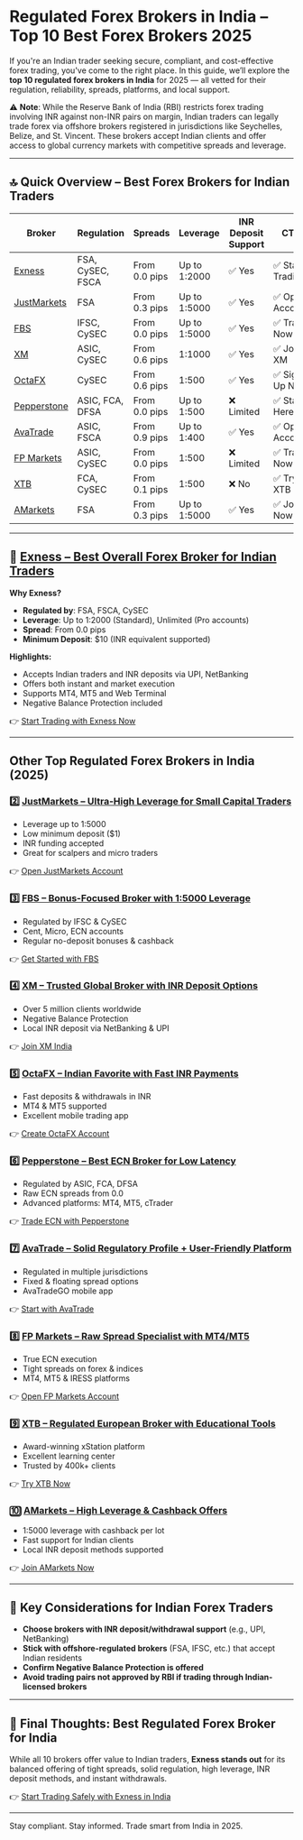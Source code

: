 # Regulated Forex Brokers in India – Top 10 Best Forex Brokers 2025

If you're an Indian trader seeking secure, compliant, and cost-effective forex trading, you've come to the right place. In this guide, we’ll explore the **top 10 regulated forex brokers in India** for 2025 — all vetted for their regulation, reliability, spreads, platforms, and local support.

⚠️ **Note**: While the Reserve Bank of India (RBI) restricts forex trading involving INR against non-INR pairs on margin, Indian traders can legally trade forex via offshore brokers registered in jurisdictions like Seychelles, Belize, and St. Vincent. These brokers accept Indian clients and offer access to global currency markets with competitive spreads and leverage.

---

## 🔝 Quick Overview – Best Forex Brokers for Indian Traders

| Broker                                                                                                 | Regulation       | Spreads       | Leverage     | INR Deposit Support | CTA             |
| ------------------------------------------------------------------------------------------------------ | ---------------- | ------------- | ------------ | ------------------- | --------------- |
| [Exness](https://one.exnesstrack.org/a/english23)                                                      | FSA, CySEC, FSCA | From 0.0 pips | Up to 1:2000 | ✅ Yes               | ✅ Start Trading |
| [JustMarkets](https://one.justmarkets.link/a/79iqw0j6nj)                                               | FSA              | From 0.3 pips | Up to 1:5000 | ✅ Yes               | ✅ Open Account  |
| [FBS](https://fbs.partners?ibl=587836&ibp=21398815)                                                    | IFSC, CySEC      | From 0.0 pips | Up to 1:5000 | ✅ Yes               | ✅ Trade Now     |
| [XM](https://clicks.pipaffiliates.com/c?c=589901&l=en&p=0)                                             | ASIC, CySEC      | From 0.6 pips | 1:1000       | ✅ Yes               | ✅ Join XM       |
| [OctaFX](https://my.octafx.com/open-account/?refid=ib35647800)                                         | CySEC            | From 0.6 pips | 1:500        | ✅ Yes               | ✅ Sign Up Now   |
| [Pepperstone](https://trk.pepperstonepartners.com/aff_c?offer_id=367&aff_id=33954)                     | ASIC, FCA, DFSA  | From 0.0 pips | Up to 1:500  | ❌ Limited           | ✅ Start Here    |
| [AvaTrade](https://www.avatrade.com?versionId=10301&tag=194438)                                        | ASIC, FSCA       | From 0.9 pips | Up to 1:400  | ✅ Yes               | ✅ Open Account  |
| [FP Markets](https://www.fpmarkets.com/?redir=stv&fpm-affiliate-utm-source=IB&fpm-affiliate-agt=56244) | ASIC, CySEC      | From 0.0 pips | 1:500        | ❌ Limited           | ✅ Trade Now     |
| [XTB](https://link-pso.xtb.com/pso/zrUCY)                                                              | FCA, CySEC       | From 0.1 pips | 1:500        | ❌ No                | ✅ Try XTB       |
| [AMarkets](https://amarketstrading.co/?g=WNRAN9)                                                       | FSA              | From 0.3 pips | Up to 1:5000 | ✅ Yes               | ✅ Join Now      |

---

## 🥇 [Exness – Best Overall Forex Broker for Indian Traders](https://one.exnesstrack.org/a/english23)

**Why Exness?**

* **Regulated by**: FSA, FSCA, CySEC
* **Leverage**: Up to 1:2000 (Standard), Unlimited (Pro accounts)
* **Spread**: From 0.0 pips
* **Minimum Deposit**: \$10 (INR equivalent supported)

**Highlights:**

* Accepts Indian traders and INR deposits via UPI, NetBanking
* Offers both instant and market execution
* Supports MT4, MT5 and Web Terminal
* Negative Balance Protection included

👉 [Start Trading with Exness Now](https://one.exnesstrack.org/a/english23)

---

## Other Top Regulated Forex Brokers in India (2025)

### 2️⃣ [JustMarkets – Ultra-High Leverage for Small Capital Traders](https://one.justmarkets.link/a/79iqw0j6nj)

* Leverage up to 1:5000
* Low minimum deposit (\$1)
* INR funding accepted
* Great for scalpers and micro traders

👉 [Open JustMarkets Account](https://one.justmarkets.link/a/79iqw0j6nj)

### 3️⃣ [FBS – Bonus-Focused Broker with 1:5000 Leverage](https://fbs.partners?ibl=587836&ibp=21398815)

* Regulated by IFSC & CySEC
* Cent, Micro, ECN accounts
* Regular no-deposit bonuses & cashback

👉 [Get Started with FBS](https://fbs.partners?ibl=587836&ibp=21398815)

### 4️⃣ [XM – Trusted Global Broker with INR Deposit Options](https://clicks.pipaffiliates.com/c?c=589901&l=en&p=0)

* Over 5 million clients worldwide
* Negative Balance Protection
* Local INR deposit via NetBanking & UPI

👉 [Join XM India](https://clicks.pipaffiliates.com/c?c=589901&l=en&p=0)

### 5️⃣ [OctaFX – Indian Favorite with Fast INR Payments](https://my.octafx.com/open-account/?refid=ib35647800)

* Fast deposits & withdrawals in INR
* MT4 & MT5 supported
* Excellent mobile trading app

👉 [Create OctaFX Account](https://my.octafx.com/open-account/?refid=ib35647800)

### 6️⃣ [Pepperstone – Best ECN Broker for Low Latency](https://trk.pepperstonepartners.com/aff_c?offer_id=367&aff_id=33954)

* Regulated by ASIC, FCA, DFSA
* Raw ECN spreads from 0.0
* Advanced platforms: MT4, MT5, cTrader

👉 [Trade ECN with Pepperstone](https://trk.pepperstonepartners.com/aff_c?offer_id=367&aff_id=33954)

### 7️⃣ [AvaTrade – Solid Regulatory Profile + User-Friendly Platform](https://www.avatrade.com?versionId=10301&tag=194438)

* Regulated in multiple jurisdictions
* Fixed & floating spread options
* AvaTradeGO mobile app

👉 [Start with AvaTrade](https://www.avatrade.com?versionId=10301&tag=194438)

### 8️⃣ [FP Markets – Raw Spread Specialist with MT4/MT5](https://www.fpmarkets.com/?redir=stv&fpm-affiliate-utm-source=IB&fpm-affiliate-agt=56244)

* True ECN execution
* Tight spreads on forex & indices
* MT4, MT5 & IRESS platforms

👉 [Open FP Markets Account](https://www.fpmarkets.com/?redir=stv&fpm-affiliate-utm-source=IB&fpm-affiliate-agt=56244)

### 9️⃣ [XTB – Regulated European Broker with Educational Tools](https://link-pso.xtb.com/pso/zrUCY)

* Award-winning xStation platform
* Excellent learning center
* Trusted by 400k+ clients

👉 [Try XTB Now](https://link-pso.xtb.com/pso/zrUCY)

### 🔟 [AMarkets – High Leverage & Cashback Offers](https://amarketstrading.co/?g=WNRAN9)

* 1:5000 leverage with cashback per lot
* Fast support for Indian clients
* Local INR deposit methods supported

👉 [Join AMarkets Now](https://amarketstrading.co/?g=WNRAN9)

---

## 🧠 Key Considerations for Indian Forex Traders

* **Choose brokers with INR deposit/withdrawal support** (e.g., UPI, NetBanking)
* **Stick with offshore-regulated brokers** (FSA, IFSC, etc.) that accept Indian residents
* **Confirm Negative Balance Protection is offered**
* **Avoid trading pairs not approved by RBI if trading through Indian-licensed brokers**

---

## 🧾 Final Thoughts: Best Regulated Forex Broker for India

While all 10 brokers offer value to Indian traders, **Exness stands out** for its balanced offering of tight spreads, solid regulation, high leverage, INR deposit methods, and instant withdrawals.

👉 [Start Trading Safely with Exness in India](https://one.exnesstrack.org/a/english23)

---

Stay compliant. Stay informed. Trade smart from India in 2025.

